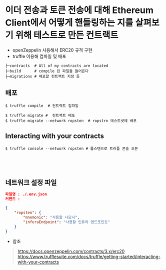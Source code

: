# 이더 전송과 토큰 전송에 대해 Ethereum Client에서 어떻게 핸들링하는 지를 살펴보기 위해 테스트로 만든 컨트랙트

- openZeppelin 사용해서 ERC20 규격 구현
- truffle 이용해 컴파일 및 배포

```
├─contracts  # All of my contracts are located
├─build      # compile 된 파일들 들어온다
├─migrations # 배포할 컨트랙트 지정 등

```

## 배포
```shell script
$ truffle compile  # 컨트랙트 컴파일

$ truffle migrate #  컨트랙트 배포 
$ truffle migrate --network ropsten  # ropstrn 테스트넷에 배포
```

## Interacting with your contracts
```shell script
$ truffle console --network ropsten # 롭스텐으로 트러플 콘솔 오픈





```



## 네트워크 설정 파일
```json
파일명 : ./.env.json
커맨드 : 

{
    "ropsten": {
        "mnemonic": "사용할 니모닉",
        "infuraEndpoint": "사용할 인퓨라 엔드포인트"
    }
}
```



- 참조 
> https://docs.openzeppelin.com/contracts/3.x/erc20   
> https://www.trufflesuite.com/docs/truffle/getting-started/interacting-with-your-contracts
